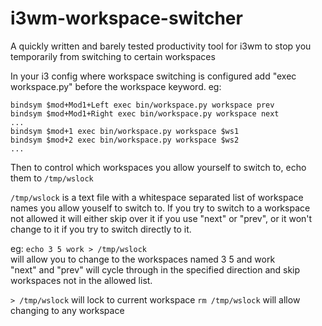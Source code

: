 # i3wm-workspace-switcher
A quickly written and barely tested productivity tool for i3wm to stop you temporarily from switching to certain workspaces


In your i3 config where workspace switching is configured add "exec workspace.py" before the workspace keyword. eg:

```
bindsym $mod+Mod1+Left exec bin/workspace.py workspace prev         
bindsym $mod+Mod1+Right exec bin/workspace.py workspace next        
...                                                                 
bindsym $mod+1 exec bin/workspace.py workspace $ws1                 
bindsym $mod+2 exec bin/workspace.py workspace $ws2                 
...       
```

Then to control which workspaces you allow yourself to switch to, echo them to `/tmp/wslock`

`/tmp/wslock` is a text file with a whitespace separated list of workspace names you allow youself to switch to.
If you try to switch to a workspace not allowed it will either skip over it if you use "next" or "prev", or it won't change to it if you try to switch directly to it.

eg: `echo 3 5 work > /tmp/wslock`                                 
will allow you to change to the workspaces named 3 5 and work     
"next" and "prev" will cycle through in the specified direction and skip workspaces not in the allowed list.


`> /tmp/wslock` will lock to current workspace
`rm /tmp/wslock` will allow changing to any workspace


